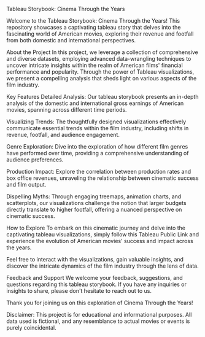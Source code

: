 Tableau Storybook: Cinema Through the Years


Welcome to the Tableau Storybook: Cinema Through the Years! This repository showcases a captivating tableau story that delves into the fascinating world of American movies, exploring their revenue and footfall from both domestic and international perspectives.

About the Project
In this project, we leverage a collection of comprehensive and diverse datasets, employing advanced data-wrangling techniques to uncover intricate insights within the realm of American films' financial performance and popularity. Through the power of Tableau visualizations, we present a compelling analysis that sheds light on various aspects of the film industry.

Key Features
Detailed Analysis: Our tableau storybook presents an in-depth analysis of the domestic and international gross earnings of American movies, spanning across different time periods.

Visualizing Trends: The thoughtfully designed visualizations effectively communicate essential trends within the film industry, including shifts in revenue, footfall, and audience engagement.

Genre Exploration: Dive into the exploration of how different film genres have performed over time, providing a comprehensive understanding of audience preferences.

Production Impact: Explore the correlation between production rates and box office revenues, unraveling the relationship between cinematic success and film output.

Dispelling Myths: Through engaging treemaps, animation charts, and scatterplots, our visualizations challenge the notion that larger budgets directly translate to higher footfall, offering a nuanced perspective on cinematic success.

How to Explore
To embark on this cinematic journey and delve into the captivating tableau visualizations, simply follow this Tableau Public Link and experience the evolution of American movies' success and impact across the years.

Feel free to interact with the visualizations, gain valuable insights, and discover the intricate dynamics of the film industry through the lens of data.

Feedback and Support
We welcome your feedback, suggestions, and questions regarding this tableau storybook. If you have any inquiries or insights to share, please don't hesitate to reach out to us.

Thank you for joining us on this exploration of Cinema Through the Years!

Disclaimer: This project is for educational and informational purposes. All data used is fictional, and any resemblance to actual movies or events is purely coincidental.
